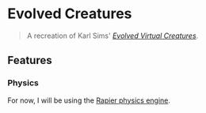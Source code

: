# Evolved Creatures

> A recreation of Karl Sims' [*Evolved Virtual Creatures*](https://www.karlsims.com/evolved-virtual-creatures.html). 

## Features

### Physics

For now, I will be using the [Rapier physics engine](https://rapier.rs/).
